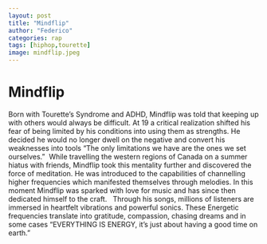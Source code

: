 ```yaml
---
layout: post
title: "Mindflip"
author: "Federico"
categories: rap
tags: [hiphop,tourette]
image: mindflip.jpeg
---
```


# Mindflip

Born with Tourette’s Syndrome and ADHD, Mindflip was told that keeping up with others would always be difficult. At 19 a critical realization shifted his fear of being limited by his conditions into using them as strengths. He decided he would no longer dwell on the negative and convert his weaknesses into tools “The only limitations we have are the ones we set ourselves.”⁣
⁣⁣
⁣While travelling the western regions of Canada on a summer hiatus with friends, Mindflip took this mentality further and discovered the force of meditation. He was introduced to the capabilities of channelling higher frequencies which manifested themselves through melodies. In this moment Mindflip was sparked with love for music and has since then dedicated himself to the craft. ⁣
⁣⁣
⁣Through his songs, millions of listeners are immersed in heartfelt vibrations and powerful sonics. These Energetic frequencies translate into gratitude, compassion, chasing dreams and in some cases “EVERYTHING IS ENERGY, it’s just about having a good time on earth.” ⁣
